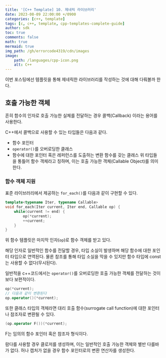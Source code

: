 ```yaml
---
title: '[C++ Template] 10. 제네릭 라이브러리'
date: 2023-08-09 22:00:00 +/0900
categories: [c++, template]
tags: [c, c++, template, cpp-templates-complete-guide]
author: sdk
toc: true
comments: false 
math: true 
mermaid: true 
img_path: /gh/errorcode4319/cdn/images
image:
    path: /languages/cpp-icon.png
    alt: C++
---
```


이번 포스팅에선 템플릿을 통해 제네릭한 라이브러리를 작성하는 것에 대해 다뤄볼까 한다. 

## 호출 가능한 객체
흔히 함수의 인자로 호출 가능한 실체를 전달하는 경우 콜백(Callback) 이라는 용어를 사용한다.    

C++에서 콜백으로 사용할 수 있는 타입들은 다음과 같다. 
- 함수 포인터
- `operator()`를 오버로딩한 클래스
- 함수에 대한 포인터 혹은 레퍼런스를 도출하는 변환 함수를 갖는 클래스
위 타입들을 통틀어 함수 객체라고 칭하며, 이는 호출 가능한 객체(Callable Object)를 의미한다. 

### 함수 객체 지원
표준 라이브러리에서 제공하는 `for_each()`를 다음과 같이 구현할 수 있다. 
```c++
template<typename Iter, typename Callable>
void for_each(Iter current, Iter end, Callable op) {
    while(current != end) {
        op(*current);
        ++current;
    }
}
```
위 함수 템플릿은 마지막 인자(`op`)로 함수 객체를 받고 있다. 

해당 인자로 일반적인 함수를 전달할 경우, 타입 소실이 발생하며 해당 함수에 대한 포인터 타입으로 연역된다. 물론 참조를 통해 타입 소실을 막을 수 있지만 함수 타입에 const는 사용할 수 없다(무시된다).   

일반적을 c++코드에서는 `operator()`를 오버로딩한 호출 가능한 객체를 전달하는 것이 보다 보편적이다.
```c++
op(*current);   
// 다음과 같이 변환된다
op.operator()(*current);
```
또한 클래스 타입의 객체라면 대리 호출 함수(surrogate call function)에 대한 포인터나 참조자로 변환될 수 있다.
```c++
(op.operator F())(*current);
```
F는 임의의 함수 포인터 혹은 참조자 형식이다. 

람다를 사용할 경우 클로저를 생성하며, 이는 일반적인 호출 가능한 객체와 별반 다를바가 없다. 
허나 캡처가 없을 경우 함수 포인터로의 변환 연산자를 생성한다. 


